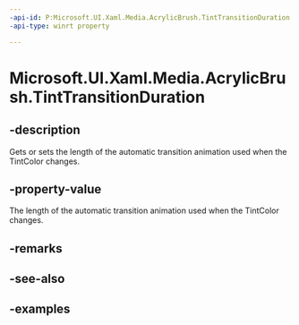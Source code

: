 ```yaml
---
-api-id: P:Microsoft.UI.Xaml.Media.AcrylicBrush.TintTransitionDuration
-api-type: winrt property

---
```

<!-- Property syntax.
public TimeSpan TintTransitionDuration { get;  set; }
-->

# Microsoft.UI.Xaml.Media.AcrylicBrush.TintTransitionDuration


## -description

Gets or sets the length of the automatic transition animation used when the TintColor changes.


## -property-value

The length of the automatic transition animation used when the TintColor changes.


## -remarks


## -see-also


## -examples


